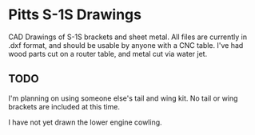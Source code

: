 # Pitts S-1S Drawings
CAD Drawings of S-1S brackets and sheet metal.  All files are currently in .dxf format, and should be usable by anyone with a CNC table.  I've had wood parts cut on a router table, and metal cut via water jet.

## TODO
I'm planning on using someone else's tail and wing kit.  No tail or wing brackets are included at this time.

I have not yet drawn the lower engine cowling.

